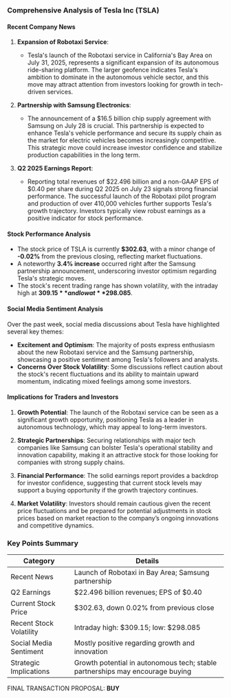 ### Comprehensive Analysis of Tesla Inc (TSLA)

#### Recent Company News

1. **Expansion of Robotaxi Service**:
   - Tesla's launch of the Robotaxi service in California's Bay Area on July 31, 2025, represents a significant expansion of its autonomous ride-sharing platform. The larger geofence indicates Tesla's ambition to dominate in the autonomous vehicle sector, and this move may attract attention from investors looking for growth in tech-driven services.

2. **Partnership with Samsung Electronics**:
   - The announcement of a $16.5 billion chip supply agreement with Samsung on July 28 is crucial. This partnership is expected to enhance Tesla's vehicle performance and secure its supply chain as the market for electric vehicles becomes increasingly competitive. This strategic move could increase investor confidence and stabilize production capabilities in the long term.

3. **Q2 2025 Earnings Report**:
   - Reporting total revenues of $22.496 billion and a non-GAAP EPS of $0.40 per share during Q2 2025 on July 23 signals strong financial performance. The successful launch of the Robotaxi pilot program and production of over 410,000 vehicles further supports Tesla's growth trajectory. Investors typically view robust earnings as a positive indicator for stock performance.

#### Stock Performance Analysis

- The stock price of TSLA is currently **$302.63**, with a minor change of **-0.02%** from the previous closing, reflecting market fluctuations.
- A noteworthy **3.4% increase** occurred right after the Samsung partnership announcement, underscoring investor optimism regarding Tesla's strategic moves.
- The stock's recent trading range has shown volatility, with the intraday high at **$309.15** and low at **$298.085**.

#### Social Media Sentiment Analysis

Over the past week, social media discussions about Tesla have highlighted several key themes:
- **Excitement and Optimism**: The majority of posts express enthusiasm about the new Robotaxi service and the Samsung partnership, showcasing a positive sentiment among Tesla's followers and analysts.
- **Concerns Over Stock Volatility**: Some discussions reflect caution about the stock's recent fluctuations and its ability to maintain upward momentum, indicating mixed feelings among some investors.

#### Implications for Traders and Investors

1. **Growth Potential**: The launch of the Robotaxi service can be seen as a significant growth opportunity, positioning Tesla as a leader in autonomous technology, which may appeal to long-term investors.
   
2. **Strategic Partnerships**: Securing relationships with major tech companies like Samsung can bolster Tesla's operational stability and innovation capability, making it an attractive stock for those looking for companies with strong supply chains.

3. **Financial Performance**: The solid earnings report provides a backdrop for investor confidence, suggesting that current stock levels may support a buying opportunity if the growth trajectory continues.

4. **Market Volatility**: Investors should remain cautious given the recent price fluctuations and be prepared for potential adjustments in stock prices based on market reaction to the company’s ongoing innovations and competitive dynamics.

### Key Points Summary

| Category                   | Details                                          |
|---------------------------|--------------------------------------------------|
| Recent News               | Launch of Robotaxi in Bay Area; Samsung partnership |
| Q2 Earnings               | $22.496 billion revenues; EPS of $0.40          |
| Current Stock Price       | $302.63, down 0.02% from previous close         |
| Recent Stock Volatility    | Intraday high: $309.15; low: $298.085          |
| Social Media Sentiment    | Mostly positive regarding growth and innovation   |
| Strategic Implications     | Growth potential in autonomous tech; stable partnerships may encourage buying |

FINAL TRANSACTION PROPOSAL: **BUY**
